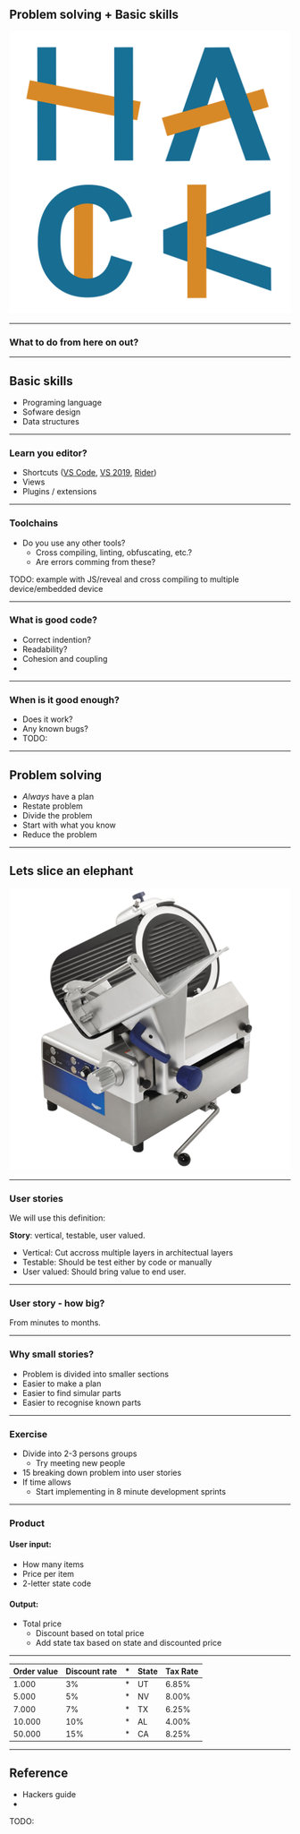 <!-- .slide: data-background="#003d73" -->
## Problem solving + Basic skills

![AU Logo](./../img/HACK_LOGO.png "AU Logo") <!-- .element style="width: 200px; position: fixed; bottom: 50px; left: 50px" -->

----

### What to do from here on out?

<!-- This first workshop will focus on problem-solving and basic skills. Here we will help you break down projects into small manageable tasks, helping you to spend your time wisely. This workshop will serve as the foundation for the rest of the workshops. -->

<!--
Problemløsning
  Hvordan går man igang med en opgave
Grundlæggende færdigheder
  Opsætning og konfiguration af toolchains
  Opsætning og konfiguration af editors
  Hvad er god kode?
  Hvornår er noget godt nok?
  RTFM
-->


---

## Basic skills

* Programing language
* Sofware design
* Data structures

----

### Learn you editor?

* Shortcuts ([VS Code](https://code.visualstudio.com/shortcuts/keyboard-shortcuts-windows.pdf), [VS 2019](https://visualstudiomagazine.com/articles/2019/06/06/visual-studio-productivity.aspx), [Rider](https://www.jetbrains.com/help/rider/mastering_keyboard_shortcuts.html))
* Views
* Plugins / extensions

----

### Toolchains

* Do you use any other tools?
    * Cross compiling, linting, obfuscating, etc.?
    * Are errors comming from these?

TODO: example with JS/reveal and cross compiling to multiple device/embedded device


----

### What is good code?

* Correct indention?
* Readability?
* Cohesion and coupling
* 

----

### When is it good enough?

* Does it work?
* Any known bugs?
* TODO: 

---

## Problem solving

* _Always_ have a plan
* Restate problem
* Divide the problem
* Start with what you know
* Reduce the problem

---

## Lets slice an elephant

![Slicing](./img/meat.jpg "Meat slicer") <!-- .element style="width: 400px" -->

----

### User stories

We will use this definition:

**Story**: vertical, testable, user valued.

* Vertical: Cut accross multiple layers in architectual layers
* Testable: Should be test either by code or manually
* User valued: Should bring value to end user.

----

### User story - how big?

From minutes to months.

----

### Why small stories?

* Problem is divided into smaller sections
* Easier to make a plan
* Easier to find simular parts
* Easier to recognise known parts

---

### Exercise

* Divide into 2-3 persons groups
    * Try meeting new people
* 15 breaking down problem into user stories
* If time allows
    * Start implementing in 8 minute development sprints

----

### Product

#### User input:
* How many items
* Price per item
* 2-letter state code

#### Output:
* Total price
    * Discount based on total price
    * Add state tax based on state and discounted price

----

| Order value | Discount rate| * | State | Tax Rate |
| ---- | ---- | ---- | ---- | ---- |
| 1.000 | 3% | * | UT | 6.85% |
| 5.000 | 5% | * | NV | 8.00% |
| 7.000 | 7% | * | TX | 6.25% |
| 10.000 | 10% | * | AL | 4.00% |
| 50.000 | 15% | * | CA | 8.25% |

---

## Reference

* Hackers guide
* 
TODO: